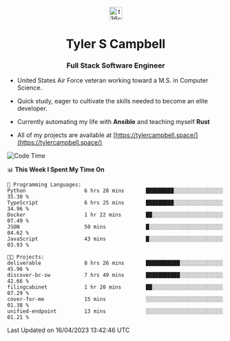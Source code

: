 <p align="center">
<a href="https://www.linkedin.com/in/t36campbell" target="blank"><img align="center" src="https://ik.imagekit.io/t36campbell/Portfolio/linkedin.png.original_m8bbGgPh6.png" alt="t36campbell" height="30" width="30" /></a>
</p>
<h1 align="center">Tyler S Campbell</h1>
<h3 align="center">Full Stack Software Engineer</h3>

* United States Air Force veteran working toward a M.S. in Computer Science.

* Quick study, eager to cultivate the skills needed to become an elite developer.

* Currently automating my life with **Ansible** and teaching myself **Rust**

* All of my projects are available at [https://tylercampbell.space/](https://tylercampbell.space/)

<!--START_SECTION:waka-->
![Code Time](http://img.shields.io/badge/Code%20Time-2%2C395%20hrs%2052%20mins-blue)

📊 **This Week I Spent My Time On** 

```text
💬 Programming Languages: 
Python                   6 hrs 28 mins       █████████░░░░░░░░░░░░░░░░   35.30 % 
TypeScript               6 hrs 25 mins       █████████░░░░░░░░░░░░░░░░   34.96 % 
Docker                   1 hr 22 mins        ██░░░░░░░░░░░░░░░░░░░░░░░   07.49 % 
JSON                     50 mins             █░░░░░░░░░░░░░░░░░░░░░░░░   04.62 % 
JavaScript               43 mins             █░░░░░░░░░░░░░░░░░░░░░░░░   03.93 % 

🐱‍💻 Projects: 
deliverable              8 hrs 26 mins       ███████████░░░░░░░░░░░░░░   45.96 % 
discover-bc-sw           7 hrs 49 mins       ███████████░░░░░░░░░░░░░░   42.66 % 
filingcabinet            1 hr 20 mins        ██░░░░░░░░░░░░░░░░░░░░░░░   07.29 % 
cover-for-me             15 mins             ░░░░░░░░░░░░░░░░░░░░░░░░░   01.38 % 
unified-endpoint         13 mins             ░░░░░░░░░░░░░░░░░░░░░░░░░   01.21 % 
```


 Last Updated on 16/04/2023 13:42:46 UTC
<!--END_SECTION:waka-->
